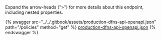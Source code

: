 Expand the arrow-heads (">") for more details about this endpoint, including nested properties.  

 {% swagger src="../../.gitbook/assets/production-dfns-api-openapi.json" path="/policies" method="get" %}
[production-dfns-api-openapi.json](../../.gitbook/assets/production-dfns-api-openapi.json)
{% endswagger %}
